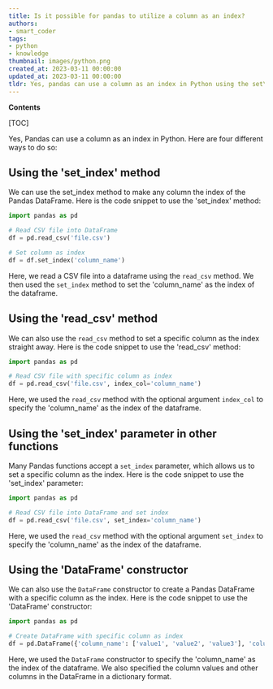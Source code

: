 ```yaml
---
title: Is it possible for pandas to utilize a column as an index?
authors:
- smart_coder
tags:
- python
- knowledge
thumbnail: images/python.png
created_at: 2023-03-11 00:00:00
updated_at: 2023-03-11 00:00:00
tldr: Yes, pandas can use a column as an index in Python using the set\_index() method.
---
```


**Contents**

[TOC]

Yes, Pandas can use a column as an index in Python. Here are four different ways to do so:

## Using the 'set_index' method

We can use the set_index method to make any column the index of the Pandas DataFrame. Here is the code snippet to use the 'set_index' method:

```python
import pandas as pd

# Read CSV file into DataFrame
df = pd.read_csv('file.csv')

# Set column as index
df = df.set_index('column_name')
```

Here, we read a CSV file into a dataframe using the `read_csv` method. We then used the `set_index` method to set the 'column_name' as the index of the dataframe.


## Using the 'read_csv' method

We can also use the `read_csv` method to set a specific column as the index straight away. Here is the code snippet to use the 'read_csv' method:

```python
import pandas as pd

# Read CSV file with specific column as index
df = pd.read_csv('file.csv', index_col='column_name')
```

Here, we used the `read_csv` method with the optional argument `index_col` to specify the 'column_name' as the index of the dataframe.


## Using the 'set_index' parameter in other functions

Many Pandas functions accept a `set_index` parameter, which allows us to set a specific column as the index. Here is the code snippet to use the 'set_index' parameter:

```python
import pandas as pd

# Read CSV file into DataFrame and set index
df = pd.read_csv('file.csv', set_index='column_name')
```

Here, we used the `read_csv` method with the optional argument `set_index` to specify the 'column_name' as the index of the dataframe.


## Using the 'DataFrame' constructor

We can also use the `DataFrame` constructor to create a Pandas DataFrame with a specific column as the index. Here is the code snippet to use the 'DataFrame' constructor:

```python
import pandas as pd

# Create DataFrame with specific column as index
df = pd.DataFrame({'column_name': ['value1', 'value2', 'value3'], 'column2_name': [1, 2, 3]}, index=['value1', 'value2', 'value3'])
```

Here, we used the `DataFrame` constructor to specify the 'column_name' as the index of the dataframe. We also specified the column values and other columns in the DataFrame in a dictionary format.
